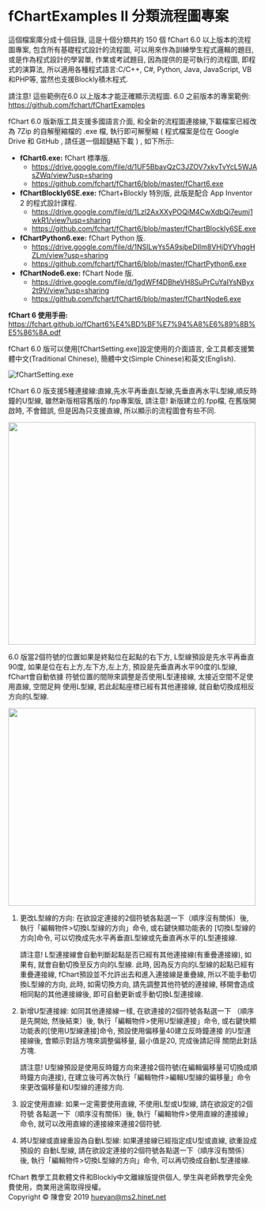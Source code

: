 # fChartExamples II 分類流程圖專案

這個檔案庫分成十個目錄, 這是十個分類共約 150 個 fChart 6.0 以上版本的流程圖專案, 包含所有基礎程式設計的流程圖, 可以用來作為訓練學生程式邏輯的題目, 或是作為程式設計的學習單, 作業或考試題目, 因為提供的是可執行的流程圖, 即程式的演算法, 所以適用各種程式語言:C/C++, C#, Python, Java, JavaScript, VB和PHP等, 當然也支援Blockly積木程式.

請注意! 這些範例在6.0 以上版本才能正確顯示流程圖. 6.0 之前版本的專案範例: https://github.com/fchart/fChartExamples

fChart 6.0 版新版工具支援多國語言介面, 和全新的流程圖連接線,下載檔案已經改為 7Zip 的自解壓縮檔的 .exe 檔, 執行即可解壓縮 ( 程式檔案是位在 Google Drive 和 GitHub , 請任選一個超鏈結下載 ) , 如下所示:

- <b>fChart6.exe:</b> fChart 標準版.
  * https://drive.google.com/file/d/1UF5BbavQzC3JZOV7xkvTvYcL5WJAsZWq/view?usp=sharing
  * https://github.com/fchart/fChart6/blob/master/fChart6.exe
- <b>fChartBlockly6SE.exe:</b> fChart+Blockly 特別版, 此版是配合 App Inventor 2 的程式設計課程.
  * https://drive.google.com/file/d/1Lzl2AxXXyPOQiM4CwXdbQi7eumj1wkR1/view?usp=sharing
  * https://github.com/fchart/fChart6/blob/master/fChartBlockly6SE.exe
- <b>fChartPython6.exe:</b> fChart Python 版.
  * https://drive.google.com/file/d/1NSlLwYs5A9sjbeDIIm8VHjDYVhqgHZLm/view?usp=sharing
  * https://github.com/fchart/fChart6/blob/master/fChartPython6.exe 
- <b>fChartNode6.exe:</b> fChart Node 版.
  * https://drive.google.com/file/d/1gdWFf4DBheVH8SuPrCuYaIYsNByx2t9V/view?usp=sharing
  * https://github.com/fchart/fChart6/blob/master/fChartNode6.exe

<b>fChart 6 使用手冊:</b> https://fchart.github.io/fChart6%E4%BD%BF%E7%94%A8%E6%89%8B%E5%86%8A.pdf

fChart 6.0 版可以使用[fChartSetting.exe]設定使用的介面語言, 全工具都支援繁體中文(Traditional Chinese), 簡體中文(Simple Chinese)和英文(English).

![fChartSetting.exe](https://github.com/fchart/fChartExamples2/blob/master/img/fChartSetup.png)

fChart 6.0 版支援5種連接線:直線,先水平再垂直L型線,先垂直再水平L型線,順反時鐘的U型線, 
     雖然新版相容舊版的.fpp專案版, 請注意! 新版建立的.fpp檔, 在舊版開啟時, 
     不會錯誤, 但是因為只支援直線, 所以顯示的流程圖會有些不同.
   
<img src="https://github.com/fchart/fChartExamples2/blob/master/img/fChart6.png" width=500 height=450>

6.0 版當2個符號的位置如果是終點位在起點的右下方, L型線預設是先水平再垂直90度,
     如果是位在右上方,左下方,左上方, 預設是先垂直再水平90度的L型線, fChart會自動依據
     符號位置的間隙來調整是否使用L型連接線, 太接近空間不足使用直線, 空間足夠
     使用L型線, 若此起點座標已經有其他連接線, 就自動切換成相反方向的L型線.

<img src="https://github.com/fchart/fChartExamples2/blob/master/img/AutoLShapeLine2.png" width=500 height=400>

1. 更改L型線的方向: 在欲設定連接的2個符號各點選一下（順序沒有關係）後, 
         執行「編輯物件>切換L型線的方向」命令, 或右鍵快顯功能表的
         [切換L型線的方向]命令, 可以切換成先水平再垂直L型線或先垂直再水平的L型連接線.
         
     請注意! L型連接線會自動判斷起點是否已經有其他連接線(有重疊連接線), 如果有, 
     就會自動切換至反方向的L型線. 此時, 因為反方向的L型線的起點已經有重疊連接線, 
     fChart預設並不允許出去和進入連接線是重疊線, 所以不能手動切換L型線的方向, 
     此時, 如需切換方向, 請先調整其他符號的連接線, 移開會造成相同點的其他連接線後, 
     即可自動更新或手動切換L型連接線.         

2. 新增U型連接線: 如同其他連接線一樣, 在欲連接的2個符號各點選一下
        （順序是先開始, 然後結束）後, 執行「編輯物件>使用U型線連接」命令, 
         或右鍵快顯功能表的[使用U型線連接]命令, 預設使用偏移量40建立反時鐘連接
         的U型連接線後, 會顯示對話方塊來調整偏移量, 最小值是20, 完成後請記得
         關閉此對話方塊.
         
     請注意! U型線預設是使用反時鐘方向來連接2個符號(在編輯偏移量可切換成順時鐘方向連接), 
     在建立後可再次執行「編輯物件>編輯U型線的偏移量」命令來更改偏移量和U型線的連接方向. 
     
3. 設定使用直線: 如果一定需要使用直線, 不使用L型或U型線, 請在欲設定的2個符號
         各點選一下（順序沒有關係）後, 執行「編輯物件>使用直線的連接線」命令,
         就可以改用直線的連接線來連接2個符號.
         
4. 將U型線或直線重設為自動L型線: 如果連接線已經指定成U型或直線, 欲重設成預設的
         自動L型線, 請在欲設定連接的2個符號各點選一下（順序沒有關係）後, 
         執行「編輯物件>切換L型線的方向」命令, 可以再切換成自動L型連接線.   

fChart 教學工具軟體文件和Blockly中文離線版提供個人, 學生與老師教學完全免費使用，商業用途需取得授權。<br/>
             Copyright &copy; 陳會安 2019 hueyan@ms2.hinet.net</p>
